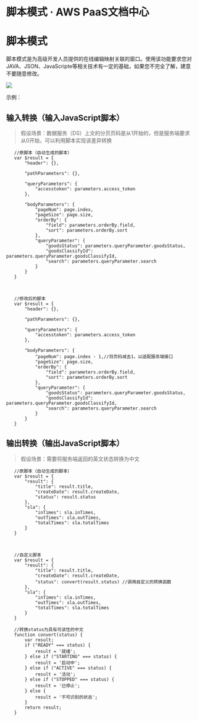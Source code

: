 # 脚本模式 · AWS PaaS文档中心

# 脚本模式

脚本模式是为高级开发人员提供的在线编辑映射关联的窗口。使用该功能要求您对 JAVA、JSON、JavaScripte等相关技术有一定的基础，如果您不完全了解，建意不要随意修改。

[![](http-input32.png)](<http-input32.png>)

示例：

## 输入转换（输入JavaScript脚本）

> 假设场景：数据服务（DS）上文的分页页码是从1开始的，但是服务端要求从0开始，可以利用脚本实现该差异转换
    
    
       //原脚本（自动生成的脚本）
       var $result = {
           "header": {},
    
           "pathParameters": {},
    
           "queryParameters": {
               "accesstoken": parameters.access_token
           },
    
           "bodyParameters": {
               "pageNum": page.index,
               "pageSize": page.size,
               "orderBy": {
                   "field": parameters.orderBy.field,
                   "sort": parameters.orderBy.sort
               },
               "queryParameter": {
                   "goodsStatus": parameters.queryParameter.goodsStatus,
                   "goodsClassifyId": parameters.queryParameter.goodsClassifyId,
                   "search": parameters.queryParameter.search
               }
           }
       }
    
    
    
       //修改后的脚本
       var $result = {
           "header": {},
    
           "pathParameters": {},
    
           "queryParameters": {
               "accesstoken": parameters.access_token
           },
    
           "bodyParameters": {
               "pageNum": page.index - 1,//将页码减去1，以适配服务端接口
               "pageSize": page.size,
               "orderBy": {
                   "field": parameters.orderBy.field,
                   "sort": parameters.orderBy.sort
               },
               "queryParameter": {
                   "goodsStatus": parameters.queryParameter.goodsStatus,
                   "goodsClassifyId": parameters.queryParameter.goodsClassifyId,
                   "search": parameters.queryParameter.search
               }
           }
       }
    

## 输出转换（输出JavaScript脚本）

> 假设场景：需要将服务端返回的英文状态转换为中文
    
    
       //原脚本（自动生成的脚本）
       var $result = {
           "result": {
               "title": result.title,
               "createDate": result.createDate,
               "status": result.status
           },
           "sla": {
               "inTimes": sla.inTimes,
               "outTimes": sla.outTimes,
               "totalTimes": sla.totalTimes
           }
       }
    
    
    
       //自定义脚本
       var $result = {
           "result": {
               "title": result.title,
               "createDate": result.createDate,
               "status": convert(result.status) //调用自定义的转换函数
           },
           "sla": {
               "inTimes": sla.inTimes,
               "outTimes": sla.outTimes,
               "totalTimes": sla.totalTimes
           }
       }
    
       //转换status为具有可读性的中文
       function convert(status) {
           var result;
           if ("READY" === status) {
               result = '就绪';
           } else if ("STARTING" === status) {
               result = '启动中';
           } else if ("ACTIVE" === status) {
               result = '活动';
           } else if ("STOPPED" === status) {
               result = '已停止';
           } else {
               result = '不可识别的状态';
           }
           return result;
       }
